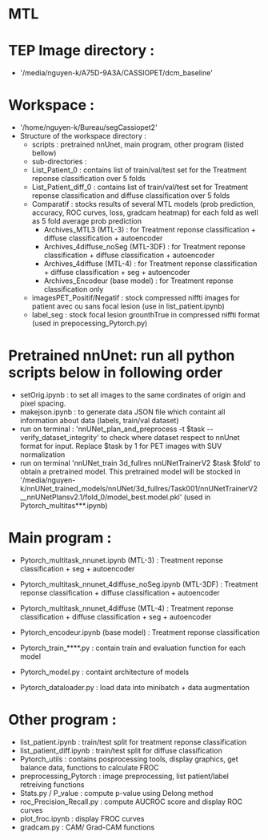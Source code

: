 # MTL
# TEP Image directory : 
- '/media/nguyen-k/A75D-9A3A/CASSIOPET/dcm_baseline'

# Workspace : 
- '/home/nguyen-k/Bureau/segCassiopet2'
- Structure of the workspace directory : 
  * scripts : pretrained nnUnet, main program, other program (listed bellow)
  * sub-directories : 
   - List_Patient_0 : contains list of train/val/test set for the Treatment reponse classification over 5 folds
   - List_Patient_diff_0 : contains list of train/val/test set for Treatment reponse classification and diffuse classification over 5 folds
   - Comparatif : stocks results of several MTL models (prob prediction, accuracy, ROC curves, loss, gradcam heatmap) for each fold as well as 5 fold average prob prediction 
      * Archives_MTL3 (MTL-3) : for Treatment reponse classification + diffuse classification + autoencoder
      * Archives_4diffuse_noSeg (MTL-3DF) : for Treatment reponse classification + diffuse classification + autoencoder
      * Archives_4diffuse (MTL-4) : for Treatment reponse classification + diffuse classification + seg + autoencoder
      * Archives_Encodeur (base model) : for Treatment reponse classification only  
   - imagesPET_Positif/Negatif : stock compressed niffti images for patient avec ou sans focal lesion (use in list_patient.ipynb)
   - label_seg : stock focal lesion grounthTrue in compressed niffti format (used in prepocessing_Pytorch.py)

# Pretrained nnUnet: run all python scripts below in following order
- setOrig.ipynb : to set all images to the same cordinates of origin and pixel spacing.
- makejson.ipynb : to generate data JSON file which containt all information about data (labels, train/val dataset)
- run on terminal : 'nnUNet_plan_and_preprocess -t $task --verify_dataset_integrity' to check where dataset respect to nnUnet format for input.
  Replace $task by 1 for PET images with SUV normalization
- run on terminal 'nnUNet_train 3d_fullres nnUNetTrainerV2 $task $fold' to obtain a pretrained model. This pretrained model will be stocked in '/media/nguyen-k/nnUNet_trained_models/nnUNet/3d_fullres/Task001/nnUNetTrainerV2__nnUNetPlansv2.1/fold_0/model_best.model.pkl' (used in Pytorch_multitas***.ipynb)

# Main program : 
- Pytorch_multitask_nnunet.ipynb (MTL-3) : Treatment reponse classification + seg + autoencoder
- Pytorch_multitask_nnunet_4diffuse_noSeg.ipynb (MTL-3DF) : Treatment reponse classification + diffuse classification + autoencoder
- Pytorch_multitask_nnunet_4diffuse (MTL-4) :  Treatment reponse classification + diffuse classification + seg + autoencoder
- Pytorch_encodeur.ipynb (base model) : Treatment reponse classification

- Pytorch_train_****.py : contain train and evaluation function for each model
- Pytorch_model.py : containt architecture of models
- Pytorch_dataloader.py : load data into minibatch + data augmentation

# Other program : 
- list_patient.ipynb : train/test split for treatment reponse classification
- list_patient_diff.ipynb : train/test split for diffuse classification
- Pytorch_utils : contains posprocessing tools, display graphics, get balance data, functions to calculate FROC 
- preprocessing_Pytorch : image preprocessing, list patient/label retreiving functions
- Stats.py / P_value : compute p-value using Delong method
- roc_Precision_Recall.py : compute AUCROC score and display ROC curves 
- plot_froc.ipynb : display FROC curves
- gradcam.py : CAM/ Grad-CAM functions
